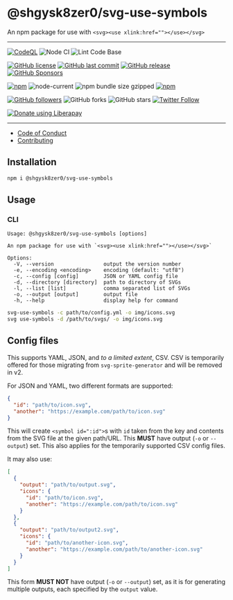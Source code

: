 # @shgysk8zer0/svg-use-symbols
An npm package for use with `<svg><use xlink:href=""></use></svg>`

- - -
[![CodeQL](https://github.com/shgysk8zer0/svg-use-symbols/actions/workflows/codeql-analysis.yml/badge.svg)](https://github.com/shgysk8zer0/svg-use-symbols/actions/workflows/codeql-analysis.yml)
![Node CI](https://github.com/shgysk8zer0/svg-use-symbols/workflows/Node%20CI/badge.svg)
![Lint Code Base](https://github.com/shgysk8zer0/svg-use-symbols/workflows/Lint%20Code%20Base/badge.svg)

[![GitHub license](https://img.shields.io/github/license/shgysk8zer0/svg-use-symbols.svg)](https://github.com/shgysk8zer0/svg-use-symbols/blob/master/LICENSE)
[![GitHub last commit](https://img.shields.io/github/last-commit/shgysk8zer0/svg-use-symbols.svg)](https://github.com/shgysk8zer0/svg-use-symbols/commits/master)
[![GitHub release](https://img.shields.io/github/release/shgysk8zer0/svg-use-symbols?logo=github)](https://github.com/shgysk8zer0/svg-use-symbols/releases)
[![GitHub Sponsors](https://img.shields.io/github/sponsors/shgysk8zer0?logo=github)](https://github.com/sponsors/shgysk8zer0)

[![npm](https://img.shields.io/npm/v/@shgysk8zer0/svg-use-symbols)](https://www.npmjs.com/package/@shgysk8zer0/svg-use-symbols)
![node-current](https://img.shields.io/node/v/@shgysk8zer0/svg-use-symbols)
![npm bundle size gzipped](https://img.shields.io/bundlephobia/minzip/@shgysk8zer0/svg-use-symbols)
[![npm](https://img.shields.io/npm/dw/@shgysk8zer0/svg-use-symbols?logo=npm)](https://www.npmjs.com/package/@shgysk8zer0/svg-use-symbols)

[![GitHub followers](https://img.shields.io/github/followers/shgysk8zer0.svg?style=social)](https://github.com/shgysk8zer0)
![GitHub forks](https://img.shields.io/github/forks/shgysk8zer0/svg-use-symbols.svg?style=social)
![GitHub stars](https://img.shields.io/github/stars/shgysk8zer0/svg-use-symbols.svg?style=social)
[![Twitter Follow](https://img.shields.io/twitter/follow/shgysk8zer0.svg?style=social)](https://twitter.com/shgysk8zer0)

[![Donate using Liberapay](https://img.shields.io/liberapay/receives/shgysk8zer0.svg?logo=liberapay)](https://liberapay.com/shgysk8zer0/donate "Donate using Liberapay")
- - -

- [Code of Conduct](./.github/CODE_OF_CONDUCT.md)
- [Contributing](./.github/CONTRIBUTING.md)
<!-- - [Security Policy](./.github/SECURITY.md) -->

## Installation

```bash
npm i @shgysk8zer0/svg-use-symbols
```

## Usage

### CLI
```
Usage: @shgysk8zer0/svg-use-symbols [options]

An npm package for use with `<svg><use xlink:href=""></use></svg>`

Options:
  -V, --version                output the version number
  -e, --encoding <encoding>    encoding (default: "utf8")
  -c, --config [config]        JSON or YAML config file
  -d, --directory [directory]  path to directory of SVGs
  -l, --list [list]            comma separated list of SVGs
  -o, --output [output]        output file
  -h, --help                   display help for command
```

```bash
svg-use-symbols -c path/to/config.yml -o img/icons.svg
svg use-symbols -d /path/to/svgs/ -o img/icons.svg
```

## Config files
This supports YAML, JSON, and *to a limited extent*, CSV. CSV is temporarily
offered for those migrating from `svg-sprite-generator` and will be removed in v2.

For JSON and YAML, two different formats are supported:

```json
{
  "id": "path/to/icon.svg",
  "another": "https://example.com/path/to/icon.svg"
}
```

This will create `<symbol id=":id">`s with `id` taken from the key and contents
from the SVG file at the given path/URL. This **MUST** have output (`-o` or `--output`)
set. This also applies for the temporarily supported CSV config files.

It may also use:

```json
[
  {
    "output": "path/to/output.svg",
    "icons": {
      "id": "path/to/icon.svg",
      "another": "https://example.com/path/to/icon.svg"
    }
  },
  {
    "output": "path/to/output2.svg",
    "icons": {
      "id": "path/to/another-icon.svg",
      "another": "https://example.com/path/to/another-icon.svg"
    }
  }
]
```

This form **MUST NOT** have output (`-o` or `--output`) set, as it is for generating
multiple outputs, each specified by the `output` value.
